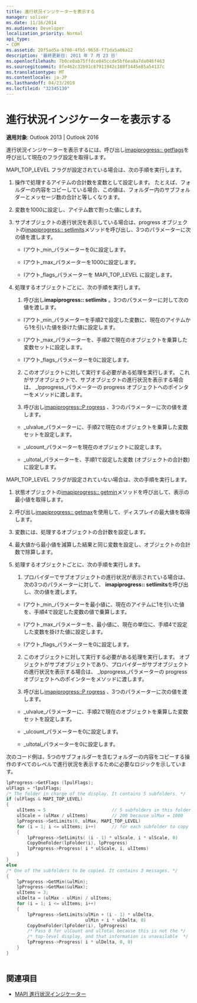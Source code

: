```yaml
---
title: 進行状況インジケーターを表示する
manager: soliver
ms.date: 11/16/2014
ms.audience: Developer
localization_priority: Normal
api_type:
- COM
ms.assetid: 20f5ad5a-b700-4fb5-9658-f71da5a06a12
description: '最終更新日: 2011 年 7 月 23 日'
ms.openlocfilehash: 7b0ce0ab75ffdce045ccde5bf6ea8a7da046f463
ms.sourcegitcommit: 8fe462c32b91c87911942c188f3445e85a54137c
ms.translationtype: MT
ms.contentlocale: ja-JP
ms.lasthandoff: 04/23/2019
ms.locfileid: "32345130"
---
```

# <a name="display-a-progress-indicator"></a>進行状況インジケーターを表示する
 
**適用対象**: Outlook 2013 | Outlook 2016 
  
進行状況インジケーターを表示するには、呼び出し[imapiprogress:: getflags](imapiprogress-getflags.md)を呼び出して現在のフラグ設定を取得します。 
  
MAPI_TOP_LEVEL フラグが設定されている場合は、次の手順を実行します。
  
1. 操作で処理するアイテムの合計数を変数として設定します。 たとえば、フォルダーの内容をコピーしている場合、この値は、フォルダー内のサブフォルダーとメッセージ数の合計と等しくなります。 
    
2. 変数を1000に設定し、アイテム数で割った値にします。 
    
3. サブオブジェクトの進行状況を表示している場合は、progress オブジェクトの[imapiprogress:: setlimits](imapiprogress-setlimits.md)メソッドを呼び出し、3つのパラメーターに次の値を渡します。 
    
   - lアウト_min_パラメーターを0に設定します。 
    
   - lアウト_max_パラメーターを1000に設定します。 
    
   - lアウト_flags_パラメーターを MAPI_TOP_LEVEL に設定します。 
    
4. 処理するオブジェクトごとに、次の手順を実行します。
    
   1. 呼び出し**imapiprogress:: setlimits** 。3つのパラメーターに対して次の値を渡します。 
      
     - lアウト_min_パラメーターを手順2で設定した変数に、現在のアイテムから1を引いた値を掛けた値に設定します。 
      
     - lアウト_max_パラメーターを、手順2で現在のオブジェクトを乗算した変数セットに設定します。 
      
     - lアウト_flags_パラメーターを0に設定します。 
      
   2. このオブジェクトに対して実行する必要がある処理を実行します。 これがサブオブジェクトで、サブオブジェクトの進行状況を表示する場合は、 _lpprogress_パラメーターの progress オブジェクトへのポインターをメソッドに渡します。 
      
   3. 呼び出し[imapiprogress::P rogress](imapiprogress-progress.md) 、3つのパラメーターに次の値を渡します。 
      
     - _ulvalue_パラメーターに、手順2で現在のオブジェクトを乗算した変数セットを設定します。 
      
     - _ulcount_パラメーターを現在のオブジェクトに設定します。 
      
     - _ultotal_パラメーターを、手順1で設定した変数 (オブジェクトの合計数) に設定します。 
    
MAPI_TOP_LEVEL フラグが設定されていない場合は、次の手順を実行します。
  
1. 状態オブジェクトの[imapiprogress:: getmin](imapiprogress-getmin.md)メソッドを呼び出して、表示の最小値を取得します。 
    
2. 呼び出し[imapiprogress:: getmax](imapiprogress-getmax.md)を使用して、ディスプレイの最大値を取得します。 
    
3. 変数には、処理するオブジェクトの合計数を設定します。 
    
4. 最大値から最小値を減算した結果と同じ変数を設定し、オブジェクトの合計数で除算します。
    
5. 処理するオブジェクトごとに、次の手順を実行します。
    
   1. プロバイダーでサブオブジェクトの進行状況が表示されている場合は、次の3つのパラメーターに対して、 **imapiprogress:: setlimits**を呼び出し、次の値を渡します。 
      
     - lアウト_min_パラメーターを最小値に、現在のアイテムに1を引いた値を、手順4で設定した変数の値で乗算します。 
      
     - lアウト_max_パラメーターを、最小値に、現在の単位に、手順4で設定した変数を掛けた値に設定します。 
      
     - lアウト_flags_パラメーターを0に設定します。 
      
   2. このオブジェクトに対して実行する必要がある処理を実行します。 オブジェクトがサブオブジェクトであり、プロバイダーがサブオブジェクトの進行状況を表示する場合は、 _lpprogress_パラメーターの progress オブジェクトへのポインターをメソッドに渡します。 
      
   3. 呼び出し[imapiprogress::P rogress](imapiprogress-progress.md) 、3つのパラメーターに次の値を渡します。 
      
     - _ulvalue_パラメーターに、手順2で現在のオブジェクトを乗算した変数セットを設定します。 
      
     - _ulcount_パラメーターを0に設定します。 
      
     - _ultotal_パラメーターを0に設定します。 
    
次のコード例は、5つのサブフォルダーを含むフォルダーの内容をコピーする操作のすべてのレベルで進行状況を表示するために必要なロジックを示しています。 
  
```cpp
lpProgress->GetFlags (lpulFlags);
ulFlags = *lpulFlags;
/* The folder in charge of the display. It contains 5 subfolders. */
if (ulFlags & MAPI_TOP_LEVEL)
{
    ulItems = 5                         // 5 subfolders in this folder
    ulScale = (ulMax / ulItems)         // 200 because ulMax = 1000
    lpProgress->SetLimits(0, ulMax, MAPI_TOP_LEVEL)
    for (i = 1; i <= ulItems; i++)      // for each subfolder to copy
    {
        lpProgress->SetLimits( (i - 1) * ulScale, i * ulScale, 0)
        CopyOneFolder(lpFolder(i), lpProgress)
        lpProgress->Progress( i * ulScale, i, ulItems)
    }
}
else
/* One of the subfolders to be copied. It contains 3 messages. */
{
    lpProgress->GetMin(&ulMin);
    lpProgress->GetMax(&ulMax);
    ulItems = 3;
    ulDelta = (ulMax - ulMin) / ulItems;
    for (i = 1; i <= ulItems; i++)
    {
        lpProgress->SetLimits(ulMin + (i - 1) * ulDelta,
                              ulMin + i * ulDelta, 0)
        CopyOneFolder(lpFolder(i), lpProgress)
        /* Pass 0 for ulCount and ulTotal because this is not the */
        /* top-level display, and that information is unavailable  */
        lpProgress->Progress( i * ulDelta, 0, 0)
    }
}
 
```

## <a name="see-also"></a>関連項目

- [MAPI 進行状況インジケーター](mapi-progress-indicators.md)

